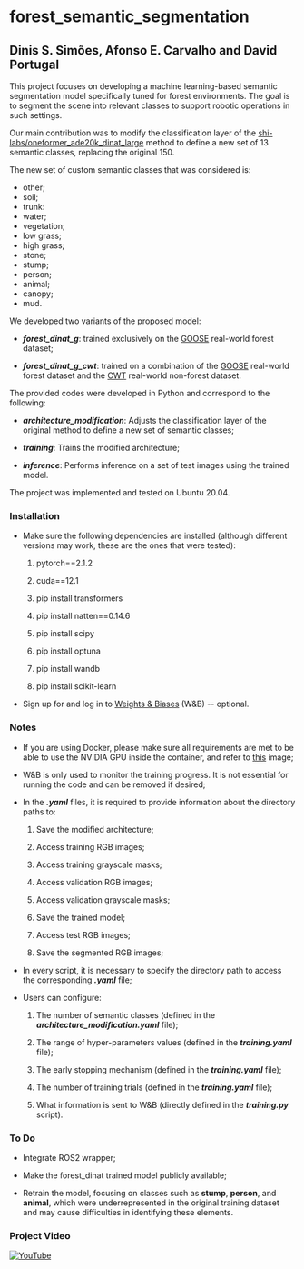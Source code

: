 



# forest_semantic_segmentation



## Dinis S. Simões, Afonso E. Carvalho and David Portugal



This project focuses on developing a machine learning-based semantic segmentation model specifically tuned for forest environments. The goal is to segment the scene into relevant classes to support robotic operations in such settings.



Our main contribution was to modify the classification layer of the [shi-labs/oneformer_ade20k_dinat_large](https://huggingface.co/shi-labs/oneformer_ade20k_dinat_large) method to define a new set of 13 semantic classes, replacing the original 150.



The new set of custom semantic classes that was considered is:

- other;
- soil;
- trunk:
- water;
- vegetation;
- low grass;
- high grass;
- stone;
- stump;
- person;
- animal;
- canopy;
- mud.



We developed two variants of the proposed model:

- ***forest_dinat_g***: trained exclusively on the [GOOSE](https://ieeexplore.ieee.org/stamp/stamp.jsp?arnumber=10611298) real-world forest dataset;

- ***forest_dinat_g_cwt***: trained on a combination of the [GOOSE](https://ieeexplore.ieee.org/stamp/stamp.jsp?arnumber=10611298) real-world forest dataset and the [CWT](https://link.springer.com/article/10.1007/s10514-023-10113-9) real-world non-forest dataset.





The provided codes were developed in Python and correspond to the following:



- ***architecture_modification***: Adjusts the classification layer of the original method to define a new set of semantic classes;



- ***training***: Trains the modified architecture;



- ***inference***: Performs inference on a set of test images using the trained model.



The project was implemented and tested on Ubuntu 20.04.





### **Installation**





- Make sure the following dependencies are installed (although different versions may work, these are the ones that were tested):



    1. pytorch==2.1.2  

    2. cuda==12.1  

    3. pip install transformers  

    4. pip install natten==0.14.6  

    5. pip install scipy  

    6. pip install optuna  

    7. pip install wandb  

    8. pip install scikit-learn 



- Sign up for and log in to [Weights & Biases](https://wandb.ai) (W&B) -- optional.



### **Notes**



- If you are using Docker, please make sure all requirements are met to be able to use the NVIDIA GPU inside the container, and refer to [this](https://hub.docker.com/layers/pytorch/pytorch/2.1.2-cuda12.1-cudnn8-devel/images/sha256:a5de097b482f5927baf2322f4419f11044bfe4f08c7b7593dbaff8e41d03a204) image;



- W&B is only used to monitor the training progress. It is not essential for running the code and can be removed if desired;



- In the ***.yaml*** files, it is required to provide information about the directory paths to:


    1. Save the modified architecture;

    2. Access training RGB images;

    3. Access training grayscale masks;

    4. Access validation RGB images;

    5. Access validation grayscale masks;

    6. Save the trained model;

    7. Access test RGB images;

    8. Save the segmented RGB images;




- In every script, it is necessary to specify the directory path to access the corresponding ***.yaml*** file;


- Users can configure:



    1. The number of semantic classes (defined in the ***architecture_modification.yaml*** file);

    2. The range of hyper-parameters values (defined in the ***training.yaml*** file);

    3. The early stopping mechanism (defined in the ***training.yaml*** file);

    4. The number of training trials (defined in the ***training.yaml*** file);

    5. What information is sent to W&B (directly defined in the ***training.py*** script).



### **To Do**

- Integrate ROS2 wrapper;

- Make the forest_dinat trained model publicly available;

- Retrain the model, focusing on classes such as **stump**, **person**, and **animal**, which were underrepresented in the original training dataset and may cause difficulties in identifying these elements.



### **Project Video**

[![YouTube](https://www.youtube.com/watch?v=IFs4Nn2fgKE.jpg)](https://www.youtube.com/watch?v=IFs4Nn2fgKE)